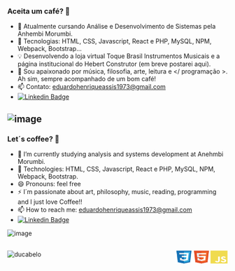 ### Aceita um café? 👋

<!--
**Ducabelo/ducabelo** is a ✨ _special_ ✨ repository because its `README.md` (this file) appears on your GitHub profile.

Here are some ideas to get you started:
-->
- 🔭 Atualmente cursando Análise e Desenvolvimento de Sistemas pela Anhembi Morumbi.
- 🌱 Tecnologias: HTML, CSS, Javascript, React e PHP, MySQL, NPM, Webpack, Bootstrap...
- 💡  Desenvolvendo a loja virtual Toque Brasil Instrumentos Musicais e a página institucional do Hebert Construtor (em breve postarei aqui).
- 🎸 Sou apaixonado por música, filosofia, arte, leitura e </ programação >. Ah sim, sempre acompanhado de um bom café!
- 📫 Contato: eduardohenriqueassis1973@gmail.com
- [![Linkedin Badge](https://img.shields.io/badge/-Eduardo-blue?style=flat-square&logo=Linkedin&logoColor=white&link=https://www.linkedin.com/in/eduardo-henrique-de-assis/)](https://www.linkedin.com/in/eduardo-henrique-de-assis/)

![image](https://www.codewars.com/users/ducabelo/badges/large)
---
### Let´s coffee? 👋


- 🔭 I’m currently studying analysis and systems development at Anehmbi Morumbi.
- 🌱 Technologies: HTML, CSS, Javascript, React e PHP, MySQL, NPM, Webpack, Bootstrap.
- 😄 Pronouns: feel free
- ⚡ I´m passionate about art, philosophy, music, reading, programming and I just love Coffee!!
- 📫 How to reach me: eduardohenriqueassis1973@gmail.com  
- [![Linkedin Badge](https://img.shields.io/badge/-Eduardo-blue?style=flat-square&logo=Linkedin&logoColor=white&link=https://www.linkedin.com/in/eduardo-henrique-de-assis/)](https://www.linkedin.com/in/eduardo-henrique-de-assis/)     
  
 ![image](https://www.codewars.com/users/ducabelo/badges/large)
  
  




 

<div style="display: inline_block"><br>
  <img align="right" alt="Du-Js" height="30" width="40" src="https://raw.githubusercontent.com/devicons/devicon/master/icons/javascript/javascript-plain.svg"> 
  <img align="right" alt="Du-HTML" height="30" width="40" src="https://raw.githubusercontent.com/devicons/devicon/master/icons/html5/html5-original.svg">
  <img align="right" alt="Du-CSS" height="30" width="40" src="https://raw.githubusercontent.com/devicons/devicon/master/icons/css3/css3-original.svg"> 
</div>

<img src="https://github-readme-stats.vercel.app/api?username=ducabelo&show_icons=true&count_private=true" alt="ducabelo" />



